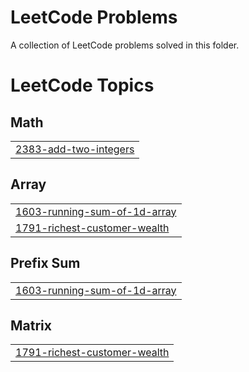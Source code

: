 # LeetCode Problems

A collection of LeetCode problems solved in this folder.

<!---LeetCode Topics Start-->
# LeetCode Topics
## Math
|  |
| ------- |
| [2383-add-two-integers](https://github.com/sonsu95/algorithm/tree/master/LeetCode/2383-add-two-integers) |
## Array
|  |
| ------- |
| [1603-running-sum-of-1d-array](https://github.com/sonsu95/algorithm/tree/master/LeetCode/1603-running-sum-of-1d-array) |
| [1791-richest-customer-wealth](https://github.com/sonsu95/algorithm/tree/master/LeetCode/1791-richest-customer-wealth) |
## Prefix Sum
|  |
| ------- |
| [1603-running-sum-of-1d-array](https://github.com/sonsu95/algorithm/tree/master/LeetCode/1603-running-sum-of-1d-array) |
## Matrix
|  |
| ------- |
| [1791-richest-customer-wealth](https://github.com/sonsu95/algorithm/tree/master/LeetCode/1791-richest-customer-wealth) |
<!---LeetCode Topics End-->